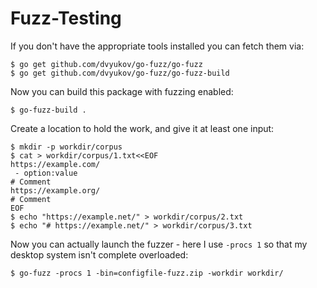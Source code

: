 # Fuzz-Testing

If you don't have the appropriate tools installed you can fetch them via:

    $ go get github.com/dvyukov/go-fuzz/go-fuzz
    $ go get github.com/dvyukov/go-fuzz/go-fuzz-build

Now you can build this package with fuzzing enabled:

    $ go-fuzz-build .

Create a location to hold the work, and give it at least one input:

    $ mkdir -p workdir/corpus
    $ cat > workdir/corpus/1.txt<<EOF
    https://example.com/
     - option:value
    # Comment
    https://example.org/
    # Comment
    EOF
    $ echo "https://example.net/" > workdir/corpus/2.txt
    $ echo "# https://example.net/" > workdir/corpus/3.txt

Now you can actually launch the fuzzer - here I use `-procs 1` so that
my desktop system isn't complete overloaded:

    $ go-fuzz -procs 1 -bin=configfile-fuzz.zip -workdir workdir/

